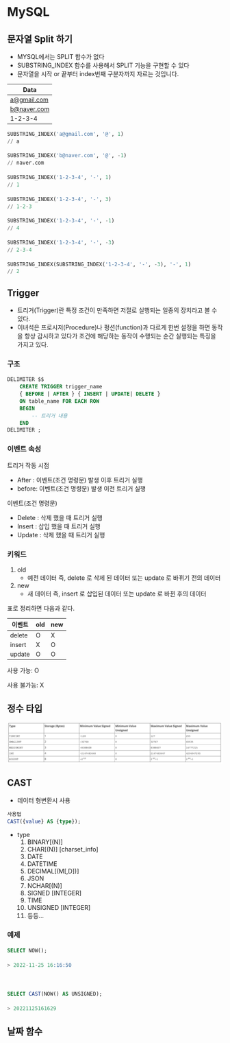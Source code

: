 # MySQL

## 문자열 Split 하기

- MYSQL에서는 SPLIT 함수가 없다
- SUBSTRING_INDEX 함수를 사용해서 SPLIT 기능을 구현할 수 있다
- 문자열을 시작 or 끝부터 index번째 구분자까지 자르는 것입니다.

| Data        |
|-------------|
| a@gmail.com |
| b@naver.com |
| 1-2-3-4     |

```sql
SUBSTRING_INDEX('a@gmail.com', '@', 1)
// a

SUBSTRING_INDEX('b@naver.com', '@', -1)
// naver.com 

SUBSTRING_INDEX('1-2-3-4', '-', 1)
// 1

SUBSTRING_INDEX('1-2-3-4', '-', 3)
// 1-2-3

SUBSTRING_INDEX('1-2-3-4', '-', -1)
// 4

SUBSTRING_INDEX('1-2-3-4', '-', -3)
// 2-3-4

SUBSTRING_INDEX(SUBSTRING_INDEX('1-2-3-4', '-', -3), '-', 1)
// 2
```

## Trigger

- 트리거(Trigger)란 특정 조건이 만족하면 저절로 실행되는 일종의 장치라고 볼 수 있다.
- 이녀석은 프로시저(Procedure)나 펑션(function)과 다르게 한번 설정을 하면 동작을 항상 감시하고 있다가
  조건에 해당하는 동작이 수행되는 순간 실행되는 특징을 가지고 있다.

### 구조

```sql
DELIMITER $$
	CREATE TRIGGER trigger_name
	{ BEFORE | AFTER } { INSERT | UPDATE| DELETE }
	ON table_name FOR EACH ROW
	BEGIN
		-- 트리거 내용
	END
DELIMITER ;
```

### 이벤트 속성

트리거 작동 시점

- After : 이벤트(조건 명령문) 발생 이후 트리거 실행
- before: 이벤트(조건 명령문) 발생 이전 트리거 실행

이벤트(조건 명령문)

- Delete : 삭제 했을 때 트리거 실행
- Insert : 삽입 했을 때 트리거 실행
- Update : 삭제 했을 때 트리거 실행

### 키워드

1. old
    - 예전 데이터 즉, delete 로 삭제 된 데이터 또는 update 로 바뀌기 전의 데이터
2. new
    - 새 데이터 즉, insert 로 삽입된 데이터 또는 update 로 바뀐 후의 데이터

표로 정리하면 다음과 같다.

| 이벤트    | old | new |
|--------|-----|-----|
| delete | O   | X   |
| insert | X   | O   |
| update | O   | O   |

사용 가능: O

사용 불가능: X



## 정수 타입
![mysql-integer-types.png](images/mysql-integer-types.png)

## CAST
- 데이터 형변환시 사용

```sql
사용법
CAST({value} AS {type});
```
- type
  1. BINARY[(N)]
  2. CHAR[(N)] [charset_info]
  3. DATE
  4. DATETIME
  5. DECIMAL[(M[,D])]
  6. JSON
  7. NCHAR[(N)]
  8. SIGNED [INTEGER]
  9. TIME
  10. UNSIGNED [INTEGER]
  11. 등등...




### 예제
```sql
SELECT NOW();

> 2022-11-25 16:16:50
    
    
    
SELECT CAST(NOW() AS UNSIGNED);

> 20221125161629
```

## 날짜 함수





